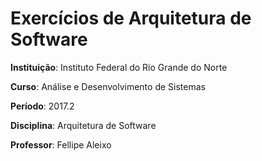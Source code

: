 # Exercícios de Arquitetura de Software

**Instituição**: Instituto Federal do Rio Grande do Norte

**Curso**: Análise e Desenvolvimento de Sistemas

**Período**: 2017.2

**Disciplina**: Arquitetura de Software

**Professor**: Fellipe Aleixo

